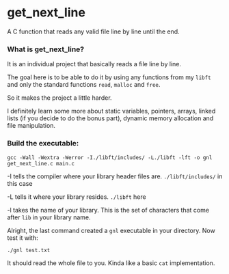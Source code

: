 # get_next_line

A C function that reads any valid file line by line until the end.

### What is get_next_line?

It is an individual project that basically reads a file line by line.

The goal here is to be able to do it by using any functions from my `libft` and only the standard functions `read`, `malloc` and `free`.

So it makes the project a little harder.

I definitely learn some more about static variables, pointers, arrays, linked lists (if you decide to do the bonus part), dynamic memory allocation and file manipulation.

### Build the executable:
	
	gcc -Wall -Wextra -Werror -I./libft/includes/ -L./libft -lft -o gnl get_next_line.c main.c

-I tells the compiler where your library header files are. `./libft/includes/` in this case

-L tells it where your library resides. `./libft` here

-l takes the name of your library. This is the set of characters that come after `lib` in your library name.

Alright, the last command created a `gnl` executable in your directory. Now test it with:

	./gnl test.txt

It should read the whole file to you. Kinda like a basic `cat` implementation.
